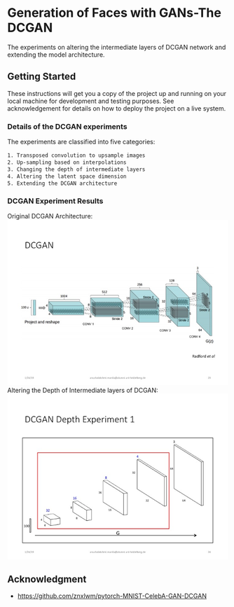# Generation of Faces with GANs-The DCGAN

The experiments on altering the intermediate layers of DCGAN network and extending the model architecture.

## Getting Started

These instructions will get you a copy of the project up and running on your local machine for development and testing purposes. See acknowledgement for details on how to deploy the project on a live system.

### Details of the DCGAN experiments

The experiments are classified into five categories:

```
1. Transposed convolution to upsample images
2. Up-sampling based on interpolations
3. Changing the depth of intermediate layers
4. Altering the latent space dimension
5. Extending the DCGAN architecture
```
### DCGAN Experiment Results
Original DCGAN Architecture:
![ ](https://github.com/AnushaManila/Master-Thesis/blob/master/05_Thesis_Slides/Slide23.jpg)
Altering the Depth of Intermediate layers of DCGAN:
![ ](https://github.com/AnushaManila/Master-Thesis/blob/master/05_Thesis_Slides/Slide24.jpg)

## Acknowledgment

* https://github.com/znxlwm/pytorch-MNIST-CelebA-GAN-DCGAN


